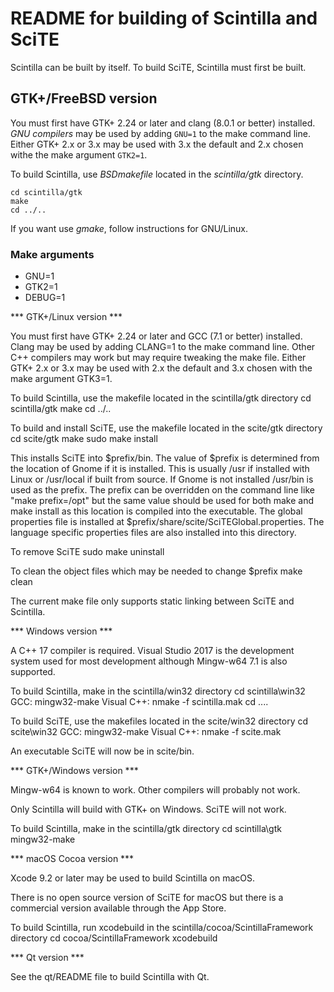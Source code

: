 # README for building of Scintilla and SciTE

Scintilla can be built by itself.
To build SciTE, Scintilla must first be built.

## GTK+/FreeBSD version
You must first have GTK+ 2.24 or later and clang (8.0.1 or better) installed.
*GNU compilers* may be used by adding `GNU=1` to the make command line.
Either GTK+ 2.x or 3.x may be used with 3.x the default and 2.x chosen withe the make argument `GTK2=1`.

To build Scintilla, use *BSDmakefile* located in the *scintilla/gtk* directory.
```
cd scintilla/gtk
make
cd ../..
```
If you want use *gmake*, follow instructions for GNU/Linux.

### Make arguments
* GNU=1
* GTK2=1
* DEBUG=1

*** GTK+/Linux version ***

You must first have GTK+ 2.24 or later and GCC (7.1 or better) installed.
Clang may be used by adding CLANG=1 to the make command line.
Other C++ compilers may work but may require tweaking the make file.
Either GTK+ 2.x or 3.x may be used with 2.x the default and 3.x
chosen with the make argument GTK3=1.

To build Scintilla, use the makefile located in the scintilla/gtk directory
	cd scintilla/gtk
	make
	cd ../..

To build and install SciTE, use the makefile located in the scite/gtk directory
	cd scite/gtk
	make
	sudo make install

This installs SciTE into $prefix/bin. The value of $prefix is determined from
the location of Gnome if it is installed. This is usually /usr if installed
with Linux or /usr/local if built from source. If Gnome is not installed
/usr/bin is used as the prefix. The prefix can be overridden on the command
line like "make prefix=/opt" but the same value should be used for both make
and make install as this location is compiled into the executable. The global
properties file is installed at $prefix/share/scite/SciTEGlobal.properties.
The language specific properties files are also installed into this directory.

To remove SciTE
	sudo make uninstall

To clean the object files which may be needed to change $prefix
	make clean

The current make file only supports static linking between SciTE and Scintilla.


*** Windows version ***

A C++ 17 compiler is required.
Visual Studio 2017 is the development system used for most development
although Mingw-w64 7.1 is also supported.

To build Scintilla, make in the scintilla/win32 directory
		cd scintilla\win32
GCC:		mingw32-make
Visual C++:	nmake -f scintilla.mak
		cd ..\..

To build SciTE, use the makefiles located in the scite/win32 directory
		cd scite\win32
GCC:		mingw32-make
Visual C++: 	nmake -f scite.mak

An executable SciTE will now be in scite/bin.

*** GTK+/Windows version ***

Mingw-w64 is known to work. Other compilers will probably not work.

Only Scintilla will build with GTK+ on Windows. SciTE will not work.

To build Scintilla, make in the scintilla/gtk directory
	cd scintilla\gtk
	mingw32-make

*** macOS Cocoa version ***

Xcode 9.2 or later may be used to build Scintilla on macOS.

There is no open source version of SciTE for macOS but there is a commercial
version available through the App Store.

To build Scintilla, run xcodebuild in the scintilla/cocoa/ScintillaFramework directory
        cd cocoa/ScintillaFramework
	xcodebuild

*** Qt version ***

See the qt/README file to build Scintilla with Qt.
